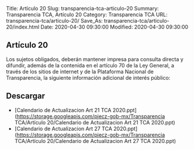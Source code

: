 Title: Artículo 20
Slug: transparencia-tca-articulo-20
Summary: Transparencia TCA, Artículo 20
Category: Transparencia TCA
URL: transparencia-tca/articulo-20/
Save_As: transparencia-tca/articulo-20/index.html
Date: 2020-04-30 09:30:00
Modified: 2020-04-30 09:30:00


## Artículo 20

Los sujetos obligados, deberán mantener impresa para consulta directa y difundir, además de la contenida en el artículo 70 de la Ley General, a través de los sitios de internet y de la Plataforma Nacional de Transparencia, la siguiente información adicional de interés público:



## Descargar


* [Calendario de Actualizacion Art 21 TCA 2020.ppt](https://storage.googleapis.com/pjecz-gob-mx/Transparencia TCA/Artículo 20/Calendario de Actualizacion Art 21 TCA 2020.ppt)
* [Calendario de Actualizacion Art 27 TCA 2020.ppt](https://storage.googleapis.com/pjecz-gob-mx/Transparencia TCA/Artículo 20/Calendario de Actualizacion Art 27 TCA 2020.ppt)


